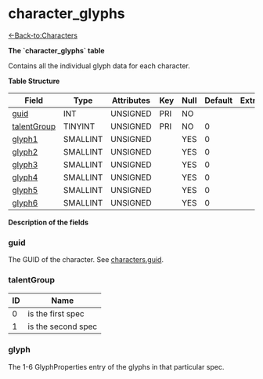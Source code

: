 # character\_glyphs

[<-Back-to:Characters](database-characters)

**The \`character\_glyphs\` table**

Contains all the individual glyph data for each character.

**Table Structure**

| Field            | Type     | Attributes | Key | Null | Default | Extra | Comment |
| ---------------- | -------- | ---------- | --- | ---- | ------- | ----- | ------- |
| [guid][1]        | INT      | UNSIGNED   | PRI | NO   |         |       |         |
| [talentGroup][2] | TINYINT  | UNSIGNED   | PRI | NO   | 0       |       |         |
| [glyph1][3]      | SMALLINT | UNSIGNED   |     | YES  | 0       |       |         |
| [glyph2][4]      | SMALLINT | UNSIGNED   |     | YES  | 0       |       |         |
| [glyph3][5]      | SMALLINT | UNSIGNED   |     | YES  | 0       |       |         |
| [glyph4][6]      | SMALLINT | UNSIGNED   |     | YES  | 0       |       |         |
| [glyph5][7]      | SMALLINT | UNSIGNED   |     | YES  | 0       |       |         |
| [glyph6][8]      | SMALLINT | UNSIGNED   |     | YES  | 0       |       |         |

[1]: #guid
[2]: #talentgroup
[3]: #glyph
[4]: #glyph
[5]: #glyph
[6]: #glyph
[7]: #glyph
[8]: #glyph

**Description of the fields**

### guid

The GUID of the character. See [characters.guid](characters#guid).

### talentGroup

| ID | Name               |
| -- | ------------------ |
| 0  | is the first spec  |
| 1  | is the second spec |

### glyph

The 1-6 GlyphProperties entry of the glyphs in that particular spec.
